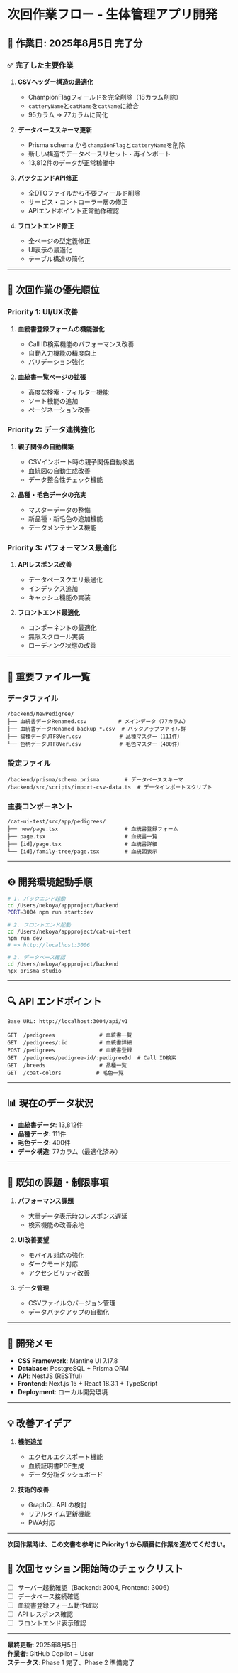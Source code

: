 # 次回作業フロー - 生体管理アプリ開発

## 📅 作業日: 2025年8月5日 完了分

### ✅ 完了した主要作業

1. **CSVヘッダー構造の最適化**
   - ChampionFlagフィールドを完全削除（18カラム削除）
   - `catteryName`と`catName`を`catName`に統合
   - 95カラム → 77カラムに简化

2. **データベーススキーマ更新**
   - Prisma schema から`championFlag`と`catteryName`を削除
   - 新しい構造でデータベースリセット・再インポート
   - 13,812件のデータが正常稼働中

3. **バックエンドAPI修正**
   - 全DTOファイルから不要フィールド削除
   - サービス・コントローラー層の修正
   - APIエンドポイント正常動作確認

4. **フロントエンド修正**
   - 全ページの型定義修正
   - UI表示の最適化
   - テーブル構造の简化

---

## 🎯 次回作業の優先順位

### **Priority 1: UI/UX改善**

1. **血統書登録フォームの機能強化**
   - Call ID検索機能のパフォーマンス改善
   - 自動入力機能の精度向上
   - バリデーション強化

2. **血統書一覧ページの拡張**
   - 高度な検索・フィルター機能
   - ソート機能の追加
   - ページネーション改善

### **Priority 2: データ連携強化**

1. **親子関係の自動構築**
   - CSVインポート時の親子関係自動検出
   - 血統図の自動生成改善
   - データ整合性チェック機能

2. **品種・毛色データの充実**
   - マスターデータの整備
   - 新品種・新毛色の追加機能
   - データメンテナンス機能

### **Priority 3: パフォーマンス最適化**

1. **APIレスポンス改善**
   - データベースクエリ最適化
   - インデックス追加
   - キャッシュ機能の実装

2. **フロントエンド最適化**
   - コンポーネントの最適化
   - 無限スクロール実装
   - ローディング状態の改善

---

## 📂 重要ファイル一覧

### **データファイル**

```
/backend/NewPedigree/
├── 血統書データRenamed.csv          # メインデータ（77カラム）
├── 血統書データRenamed_backup_*.csv  # バックアップファイル群
├── 猫種データUTF8Ver.csv            # 品種マスター（111件）
└── 色柄データUTF8Ver.csv            # 毛色マスター（400件）
```

### **設定ファイル**

```
/backend/prisma/schema.prisma        # データベーススキーマ
/backend/src/scripts/import-csv-data.ts  # データインポートスクリプト
```

### **主要コンポーネント**

```
/cat-ui-test/src/app/pedigrees/
├── new/page.tsx                     # 血統書登録フォーム
├── page.tsx                         # 血統書一覧
├── [id]/page.tsx                    # 血統書詳細
└── [id]/family-tree/page.tsx        # 血統図表示
```

---

## ⚙️ 開発環境起動手順

```bash
# 1. バックエンド起動
cd /Users/nekoya/appproject/backend
PORT=3004 npm run start:dev

# 2. フロントエンド起動
cd /Users/nekoya/appproject/cat-ui-test
npm run dev
# => http://localhost:3006

# 3. データベース確認
cd /Users/nekoya/appproject/backend
npx prisma studio
```

---

## 🔍 API エンドポイント

```
Base URL: http://localhost:3004/api/v1

GET  /pedigrees              # 血統書一覧
GET  /pedigrees/:id          # 血統書詳細
POST /pedigrees              # 血統書登録
GET  /pedigrees/pedigree-id/:pedigreeId  # Call ID検索
GET  /breeds                 # 品種一覧
GET  /coat-colors           # 毛色一覧
```

---

## 📊 現在のデータ状況

- **血統書データ**: 13,812件
- **品種データ**: 111件
- **毛色データ**: 400件
- **データ構造**: 77カラム（最適化済み）

---

## 🐛 既知の課題・制限事項

1. **パフォーマンス課題**
   - 大量データ表示時のレスポンス遅延
   - 検索機能の改善余地

2. **UI改善要望**
   - モバイル対応の強化
   - ダークモード対応
   - アクセシビリティ改善

3. **データ管理**
   - CSVファイルのバージョン管理
   - データバックアップの自動化

---

## 📝 開発メモ

- **CSS Framework**: Mantine UI 7.17.8
- **Database**: PostgreSQL + Prisma ORM
- **API**: NestJS (RESTful)
- **Frontend**: Next.js 15 + React 18.3.1 + TypeScript
- **Deployment**: ローカル開発環境

---

## 💡 改善アイデア

1. **機能追加**
   - エクセルエクスポート機能
   - 血統証明書PDF生成
   - データ分析ダッシュボード

2. **技術的改善**
   - GraphQL API の検討
   - リアルタイム更新機能
   - PWA対応

---

**次回作業時は、この文書を参考に Priority 1 から順番に作業を進めてください。**

## 🎯 次回セッション開始時のチェックリスト

- [ ] サーバー起動確認（Backend: 3004, Frontend: 3006）
- [ ] データベース接続確認
- [ ] 血統書登録フォーム動作確認
- [ ] API レスポンス確認
- [ ] フロントエンド表示確認

---

**最終更新**: 2025年8月5日  
**作業者**: GitHub Copilot + User  
**ステータス**: Phase 1 完了、Phase 2 準備完了
